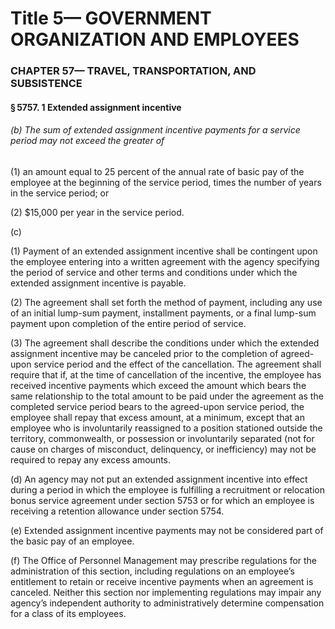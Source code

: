 
# Title 5— GOVERNMENT ORGANIZATION AND EMPLOYEES
### CHAPTER 57— TRAVEL, TRANSPORTATION, AND SUBSISTENCE
#### § 5757. 1 Extended assignment incentive
###### (b) The sum of extended assignment incentive payments for a service period may not exceed the greater of

(1) an amount equal to 25 percent of the annual rate of basic pay of the employee at the beginning of the service period, times the number of years in the service period; or

(2) $15,000 per year in the service period.

(c)

(1) Payment of an extended assignment incentive shall be contingent upon the employee entering into a written agreement with the agency specifying the period of service and other terms and conditions under which the extended assignment incentive is payable.

(2) The agreement shall set forth the method of payment, including any use of an initial lump-sum payment, installment payments, or a final lump-sum payment upon completion of the entire period of service.

(3) The agreement shall describe the conditions under which the extended assignment incentive may be canceled prior to the completion of agreed-upon service period and the effect of the cancellation. The agreement shall require that if, at the time of cancellation of the incentive, the employee has received incentive payments which exceed the amount which bears the same relationship to the total amount to be paid under the agreement as the completed service period bears to the agreed-upon service period, the employee shall repay that excess amount, at a minimum, except that an employee who is involuntarily reassigned to a position stationed outside the territory, commonwealth, or possession or involuntarily separated (not for cause on charges of misconduct, delinquency, or inefficiency) may not be required to repay any excess amounts.

(d) An agency may not put an extended assignment incentive into effect during a period in which the employee is fulfilling a recruitment or relocation bonus service agreement under section 5753 or for which an employee is receiving a retention allowance under section 5754.

(e) Extended assignment incentive payments may not be considered part of the basic pay of an employee.

(f) The Office of Personnel Management may prescribe regulations for the administration of this section, including regulations on an employee’s entitlement to retain or receive incentive payments when an agreement is canceled. Neither this section nor implementing regulations may impair any agency’s independent authority to administratively determine compensation for a class of its employees.

